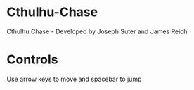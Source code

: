 # Cthulhu-Chase
Cthulhu Chase - Developed by Joseph Suter and James Reich

# Controls
Use arrow keys to move and spacebar to jump

